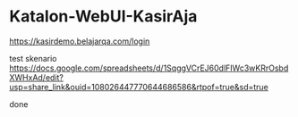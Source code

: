 # Katalon-WebUI-KasirAja

https://kasirdemo.belajarqa.com/login

test skenario https://docs.google.com/spreadsheets/d/1SqggVCrEJ60dlFIWc3wKRrOsbdXWHxAd/edit?usp=share_link&ouid=108026447770644686586&rtpof=true&sd=true

done
